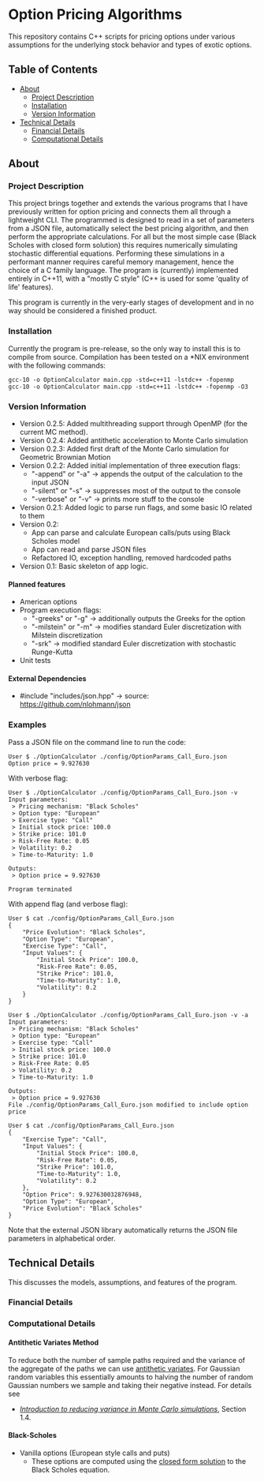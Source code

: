 # Option Pricing Algorithms

This repository contains C++ scripts for pricing options under various assumptions for the underlying stock behavior and types of exotic options.

## Table of Contents
- [About](https://github.com/Adam-Diehl/Option-Pricing-Revamped#about)
	- [Project Description](https://github.com/Adam-Diehl/Option-Pricing-Revamped#project-description)
	- [Installation](https://github.com/Adam-Diehl/Option-Pricing-Revamped#installation)
	- [Version Information](https://github.com/Adam-Diehl/Option-Pricing-Revamped#version-information)
- [Technical Details](https://github.com/Adam-Diehl/Option-Pricing-Revamped#technical-details)
	- [Financial Details](https://github.com/Adam-Diehl/Option-Pricing-Revamped#financial-details)
	- [Computational Details](https://github.com/Adam-Diehl/Option-Pricing-Revamped#computational-details)

## About
### Project Description
This project brings together and extends the various programs that I have previously written for option pricing and connects them all through a lightweight CLI. The programmed is designed to read in a set of parameters from a JSON file, automatically select the best pricing algorithm, and then perform the appropriate calculations. For all but the most simple case (Black Scholes with closed form solution) this requires numerically simulating stochastic differential equations. Performing these simulations in a performant manner requires careful memory management, hence the choice of a C family language. The program is (currently) implemented  entirely in C++11, with a "mostly C style" (C++ is used for some 'quality of life' features).

This program is currently in the very-early stages of development and in no way should be considered a finished product.

### Installation
Currently the program is pre-release, so the only way to install this is to compile from source. Compilation has been tested on a \*NIX environment with the following commands:
```
gcc-10 -o OptionCalculator main.cpp -std=c++11 -lstdc++ -fopenmp
gcc-10 -o OptionCalculator main.cpp -std=c++11 -lstdc++ -fopenmp -O3
```

### Version Information
- Version 0.2.5: Added multithreading support through OpenMP (for the current MC method).
- Version 0.2.4: Added antithetic acceleration to Monte Carlo simulation
- Version 0.2.3: Added first draft of the Monte Carlo simulation for Geometric Brownian Motion
- Version 0.2.2: Added initial implementation of three execution flags:
	- "-append" or "-a" -> appends the output of the calculation to the input JSON
	- "-silent" or "-s" -> suppresses most of the output to the console
	- "-verbose" or "-v" -> prints more stuff to the console
- Version 0.2.1: Added logic to parse run flags, and some basic IO related to them
- Version 0.2:
	- App can parse and calculate European calls/puts using Black Scholes model
	- App can read and parse JSON files
	- Refactored IO, exception handling, removed hardcoded paths
- Version 0.1: Basic skeleton of app logic.

#### Planned features
- American options
- Program execution flags:
	- "-greeks" or "-g" -> additionally outputs the Greeks for the option
	- "-milstein" or "-m" -> modifies standard Euler discretization with Milstein discretization
	- "-srk" -> modified standard Euler discretization with stochastic Runge-Kutta
- Unit tests

#### External Dependencies
- #include "includes/json.hpp" -> source: https://github.com/nlohmann/json

### Examples
Pass a JSON file on the command line to run the code:
```
User $ ./OptionCalculator ./config/OptionParams_Call_Euro.json
Option price = 9.927630
```
With verbose flag:
```
User $ ./OptionCalculator ./config/OptionParams_Call_Euro.json -v
Input parameters:
 > Pricing mechanism: "Black Scholes"
 > Option type: "European"
 > Exercise type: "Call"
 > Initial stock price: 100.0
 > Strike price: 101.0
 > Risk-Free Rate: 0.05
 > Volatility: 0.2
 > Time-to-Maturity: 1.0

Outputs:
 > Option price = 9.927630

Program terminated
```
With append flag (and verbose flag):
```
User $ cat ./config/OptionParams_Call_Euro.json
{
    "Price Evolution": "Black Scholes",
    "Option Type": "European",
    "Exercise Type": "Call",
    "Input Values": {
        "Initial Stock Price": 100.0,
        "Risk-Free Rate": 0.05,
        "Strike Price": 101.0,
        "Time-to-Maturity": 1.0,
        "Volatility": 0.2
    }
}

User $ ./OptionCalculator ./config/OptionParams_Call_Euro.json -v -a
Input parameters:
 > Pricing mechanism: "Black Scholes"
 > Option type: "European"
 > Exercise type: "Call"
 > Initial stock price: 100.0
 > Strike price: 101.0
 > Risk-Free Rate: 0.05
 > Volatility: 0.2
 > Time-to-Maturity: 1.0

Outputs:
 > Option price = 9.927630
File ./config/OptionParams_Call_Euro.json modified to include option price

User $ cat ./config/OptionParams_Call_Euro.json
{
    "Exercise Type": "Call",
    "Input Values": {
        "Initial Stock Price": 100.0,
        "Risk-Free Rate": 0.05,
        "Strike Price": 101.0,
        "Time-to-Maturity": 1.0,
        "Volatility": 0.2
    },
    "Option Price": 9.927630032876948,
    "Option Type": "European",
    "Price Evolution": "Black Scholes"
}
```
Note that the external JSON library automatically returns the JSON file parameters in alphabetical order.

## Technical Details

This discusses the models, assumptions, and features of the program.

### Financial Details

### Computational Details

#### Antithetic Variates Method

To reduce both the number of sample paths required and the variance of the aggregate of the paths we can use [antithetic variates](https://en.wikipedia.org/wiki/Antithetic_variates). For Gaussian random variables this essentially amounts to halving the number of random Gaussian numbers we sample and taking their negative instead. For details see
- [*Introduction to reducing variance in Monte Carlo simulations*](http://www.columbia.edu/~ks20/4703-Sigman/4703-07-Notes-ATV.pdf), Section 1.4.

#### Black-Scholes

- Vanilla options (European style calls and puts)
	- These options are computed using the [closed form solution](https://en.wikipedia.org/wiki/Black%E2%80%93Scholes_model#Black%E2%80%93Scholes_formula) to the Black Scholes equation.
